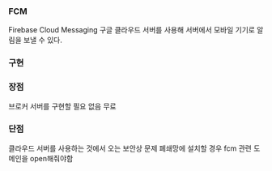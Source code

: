 ### FCM
Firebase Cloud Messaging
구글 클라우드 서버를 사용해 서버에서 모바일 기기로 알림을 보낼 수 있다.

### 구현

### 장점
브로커 서버를 구현할 필요 없음
무료

### 단점
클라우드 서버를 사용하는 것에서 오는 보안상 문제
폐쇄망에 설치할 경우 fcm 관련 도메인을 open해줘야함